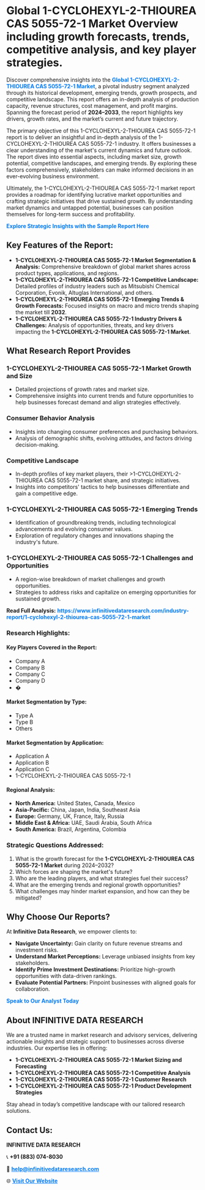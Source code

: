 <h1>Global 1-CYCLOHEXYL-2-THIOUREA CAS 5055-72-1 Market Overview including growth forecasts, trends, competitive analysis, and key player strategies.</h1>
<p>
Discover comprehensive insights into the 
<a href="https://www.infinitivedataresearch.com/industry-report/1-cyclohexyl-2-thiourea-cas-5055-72-1-market" rel="dofollow" style="color: #007BFF; text-decoration: none;"><strong>Global 1-CYCLOHEXYL-2-THIOUREA CAS 5055-72-1 Market</strong></a>, a pivotal industry segment analyzed through its historical development, emerging trends, growth prospects, and competitive landscape. This report offers an in-depth analysis of production capacity, revenue structures, cost management, and profit margins. Spanning the forecast period of <strong>2024–2033</strong>, the report highlights key drivers, growth rates, and the market’s current and future trajectory.
</p>
<p>
The primary objective of this 1-CYCLOHEXYL-2-THIOUREA CAS 5055-72-1 report is to deliver an insightful and in-depth analysis of the 1-CYCLOHEXYL-2-THIOUREA CAS 5055-72-1 industry. It offers businesses a clear understanding of the market's current dynamics and future outlook. The report dives into essential aspects, including market size, growth potential, competitive landscapes, and emerging trends. By exploring these factors comprehensively, stakeholders can make informed decisions in an ever-evolving business environment.
</p>
<p>
Ultimately, the 1-CYCLOHEXYL-2-THIOUREA CAS 5055-72-1 market report provides a roadmap for identifying lucrative market opportunities and crafting strategic initiatives that drive sustained growth. By understanding market dynamics and untapped potential, businesses can position themselves for long-term success and profitability.
</p>
<p>
<a href="https://www.infinitivedataresearch.com/request-sample/reportId=103495" style="color: #007BFF; text-decoration: none;"><strong>Explore Strategic Insights with the Sample Report Here</strong></a>
</p>

<h2>Key Features of the Report:</h2>
<ul>
<li><strong>1-CYCLOHEXYL-2-THIOUREA CAS 5055-72-1 Market Segmentation & Analysis:</strong> Comprehensive breakdown of global market shares across product types, applications, and regions.</li>
<li><strong>1-CYCLOHEXYL-2-THIOUREA CAS 5055-72-1 Competitive Landscape:</strong> Detailed profiles of industry leaders such as Mitsubishi Chemical Corporation, Evonik, Altuglas International, and others.</li>
<li><strong>1-CYCLOHEXYL-2-THIOUREA CAS 5055-72-1 Emerging Trends & Growth Forecasts:</strong> Focused insights on macro and micro trends shaping the market till <strong>2032</strong>.</li>
<li><strong>1-CYCLOHEXYL-2-THIOUREA CAS 5055-72-1 Industry Drivers & Challenges:</strong> Analysis of opportunities, threats, and key drivers impacting the <strong>1-CYCLOHEXYL-2-THIOUREA CAS 5055-72-1 Market</strong>.</li>
</ul>

<h2>What Research Report Provides</h2>
<h3>1-CYCLOHEXYL-2-THIOUREA CAS 5055-72-1 Market Growth and Size</h3>
<ul>
<li>Detailed projections of growth rates and market size.</li>
<li>Comprehensive insights into current trends and future opportunities to help businesses forecast demand and align strategies effectively.</li>
</ul>

<h3>Consumer Behavior Analysis</h3>
<ul>
<li>Insights into changing consumer preferences and purchasing behaviors.</li>
<li>Analysis of demographic shifts, evolving attitudes, and factors driving decision-making.</li>
</ul>

<h3>Competitive Landscape</h3>
<ul>
<li>In-depth profiles of key market players, their >1-CYCLOHEXYL-2-THIOUREA CAS 5055-72-1 market share, and strategic initiatives.</li>
<li>Insights into competitors' tactics to help businesses differentiate and gain a competitive edge.</li>
</ul>

<h3>1-CYCLOHEXYL-2-THIOUREA CAS 5055-72-1 Emerging Trends</h3>
<ul>
<li>Identification of groundbreaking trends, including technological advancements and evolving consumer values.</li>
<li>Exploration of regulatory changes and innovations shaping the industry's future.</li>
</ul>

<h3>1-CYCLOHEXYL-2-THIOUREA CAS 5055-72-1 Challenges and Opportunities</h3>
<ul>
<li>A region-wise breakdown of market challenges and growth opportunities.</li>
<li>Strategies to address risks and capitalize on emerging opportunities for sustained growth.</li>
</ul>
<p><strong>Read Full Analysis:</strong> <a href="https://www.infinitivedataresearch.com/industry-report/1-cyclohexyl-2-thiourea-cas-5055-72-1-market" rel="dofollow" style="color: #007BFF; text-decoration: none;"><strong>https://www.infinitivedataresearch.com/industry-report/1-cyclohexyl-2-thiourea-cas-5055-72-1-market</strong></a></p>
<h3>Research Highlights:</h3>
<h4>Key Players Covered in the Report:</h4>
<ul><li>Company A</li><li>Company B</li><li>Company C</li><li>Company D</li><li>�</li></ul>
<h4>Market Segmentation by Type:</h4>
<ul><li>Type A</li><li>Type B</li><li>Others</li></ul>
<h4>Market Segmentation by Application:</h4>
<ul><li>Application A</li><li>Application B</li><li>Application C</li><li>1-CYCLOHEXYL-2-THIOUREA CAS 5055-72-1</li></ul>

<h4>Regional Analysis:</h4>
<ul>
<li><strong>North America:</strong> United States, Canada, Mexico</li>
<li><strong>Asia-Pacific:</strong> China, Japan, India, Southeast Asia</li>
<li><strong>Europe:</strong> Germany, UK, France, Italy, Russia</li>
<li><strong>Middle East & Africa:</strong> UAE, Saudi Arabia, South Africa</li>
<li><strong>South America:</strong> Brazil, Argentina, Colombia</li>
</ul>

<h3>Strategic Questions Addressed:</h3>
<ol>
<li>What is the growth forecast for the <strong>1-CYCLOHEXYL-2-THIOUREA CAS 5055-72-1 Market</strong> during 2024–2032?</li>
<li>Which forces are shaping the market's future?</li>
<li>Who are the leading players, and what strategies fuel their success?</li>
<li>What are the emerging trends and regional growth opportunities?</li>
<li>What challenges may hinder market expansion, and how can they be mitigated?</li>
</ol>

<h2>Why Choose Our Reports?</h2>
<p>At <strong>Infinitive Data Research</strong>, we empower clients to:</p>
<ul>
<li><strong>Navigate Uncertainty:</strong> Gain clarity on future revenue streams and investment risks.</li>
<li><strong>Understand Market Perceptions:</strong> Leverage unbiased insights from key stakeholders.</li>
<li><strong>Identify Prime Investment Destinations:</strong> Prioritize high-growth opportunities with data-driven rankings.</li>
<li><strong>Evaluate Potential Partners:</strong> Pinpoint businesses with aligned goals for collaboration.</li>
</ul>
<p><a href="https://www.infinitivedataresearch.com/industry-report/1-cyclohexyl-2-thiourea-cas-5055-72-1-market" rel="dofollow" style="color: #007BFF; text-decoration: none;"><strong>Speak to Our Analyst Today</strong></a></p>

<h2>About INFINITIVE DATA RESEARCH</h2>
<p>We are a trusted name in market research and advisory services, delivering actionable insights and strategic support to businesses across diverse industries. Our expertise lies in offering:</p>
<ul>
<li><strong>1-CYCLOHEXYL-2-THIOUREA CAS 5055-72-1 Market Sizing and Forecasting</strong></li>
<li><strong>1-CYCLOHEXYL-2-THIOUREA CAS 5055-72-1 Competitive Analysis</strong></li>
<li><strong>1-CYCLOHEXYL-2-THIOUREA CAS 5055-72-1 Customer Research</strong></li>
<li><strong>1-CYCLOHEXYL-2-THIOUREA CAS 5055-72-1 Product Development Strategies</strong></li>
</ul>
<p>Stay ahead in today’s competitive landscape with our tailored research solutions.</p>

<h2>Contact Us:</h2>
<p><strong>INFINITIVE DATA RESEARCH</strong></p>
<p>📞 <strong>+91 (883) 074-8030</strong></p>
<p>📧 <strong><a href="mailto:help@infinitivedataresearch.com" style="color: #007BFF;">help@infinitivedataresearch.com</a></strong></p>
<p>🌐 <strong><a href="https://www.infinitivedataresearch.com" rel="dofollow" style="color: #007BFF;">Visit Our Website</a></strong></p>